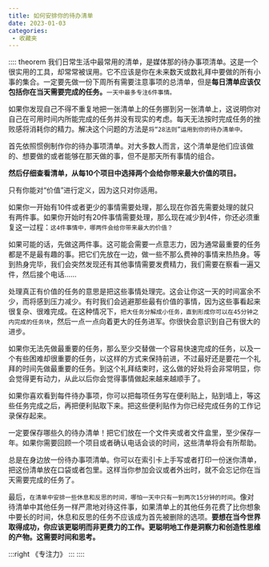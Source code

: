 ```yaml
---
title: 如何安排你的待办清单
date: 2023-01-03
categories:
 - 收藏夹
---
```

:::: theorem
我们日常生活中最常用的清单，是媒体那的待办事项清单。这是一个很实用的工具，却常常被误用。它不应该是你在未来数天或数礼拜中要做的所有小事的集合。一定要先做一份下周所有需要注意事项的总清单，但是**每日清单应该仅包括你在当天需要完成的任务。**`一天中最多专注6件事情。`

如果你发现自己不得不重复地把一张清单上的任务挪到另一张清单上，这说明你对自己在可用时间内所能完成的任务并没有现实的考虑。每天无法按时完成任务的挫败感将消耗你的精力。解决这个问题的方法是`将“28法则”运用到你的待办清单中。`

首先依照惯例制作你的待办事项清单。对大多数人而言，这个清单是他们应该做的、想要做的或者能够在那天做的事，但不是那天所有事情的组合。

**然后仔细查看清单，从每10个项目中选择两个会给你带来最大价值的项目。**

只有你能对“价值”进行定义，因为这只对你适用。

如果你一开始有10件或者更少的事情需要处理，那么现在你首先需要处理的就只有两件事。如果你开始时有20件事情需要处理，那么现在减少到4件，你还必须重复这一过程：`这4件事情中，哪两件会给你带来最大的价值？`

如果可能的话，先做这两件事。这可能会需要一点意志力，因为通常最重要的任务都是不是最有趣的事。把它们先放在一边，做一些不那么费神的事情来热热身。等到热身完毕，我们会突然发现还有其他事情需要发费精力，我们需要在察看一遍又件，然后接个电话......

处理真正有价值的任务的意思是把这些事情处理完。这会让你这一天的时间富余不少，而将感到压力减少。有时我们会逃避那些最有价值的事情，因为这些事看起来很复杂、很难完成。在这种情况下，`把大任务分解成小任务，直到形成你可以在45分钟之内完成的任务块`，然后一点一点向着更大的任务进军。你很快会意识到自己有很大的进步。

如果你无法先做最重要的任务，那么至少交替做一个容易快速完成的任务，以及一个有些困难却很重要的任务，以这样的方式来保持前进，不过最好还是要花一个礼拜的时间先做最重要的任务。到这个礼拜结束时，这么做的好处将会非常明显，你会觉得更有动力，从此以后你会觉得事情做起来越来越顺手了。

如果你喜欢看到每件待办事项，你可以把每项任务写在便利贴上，贴到墙上，等这些任务完成之后，再把便利贴取下来。把这些便利贴作为你已经完成任务的工作记录保存起来。

一定要保存哪些久的待办清单！把它们放在一个文件夹或者文件盒里，至少保存一年。如果你需要回顾一个项目或者确认电话会谈的时间，这些清单将会有所帮助。

总是在身边放一份待办事项清单。你可以在索引卡上手写或者打印一份迷你清单，把这份清单放在口袋或者包里。这样当你参加会议或者外出时，就不会忘记你在当天需要完成的任务了。

最后，`在清单中安排一些休息和反思的时间，哪怕一天中只有一到两次15分钟的时间`。像对待清单中其他任务一样严肃地对待这件事，如果清单上的其他任务花费了比你想象中要长的时间，休息和反思的任务不应该成为首先被删除的选项。**要想在当今世界取得成功，你应该更聪明而非更费力的工作。更聪明地工作是洞察力和创造性思维的产物。这需要时间和思考。**








:::right
《专注力》
:::
::::